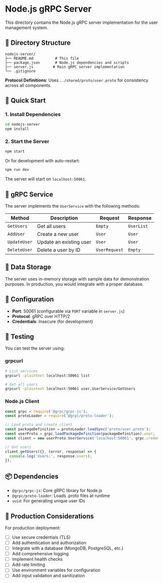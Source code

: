 # Node.js gRPC Server

This directory contains the Node.js gRPC server implementation for the user management system.

## 📁 Directory Structure

```
nodejs-server/
├── README.md          # This file
├── package.json       # Node.js dependencies and scripts
├── server.js         # Main gRPC server implementation
└── .gitignore
```

**Protocol Definitions**: Uses `../shared/proto/user.proto` for consistency across all components.

## 🚀 Quick Start

### 1. Install Dependencies

```bash
cd nodejs-server
npm install
```

### 2. Start the Server

```bash
npm start
```

Or for development with auto-restart:

```bash
npm run dev
```

The server will start on `localhost:50061`.

## 📡 gRPC Service

The server implements the `UserService` with the following methods:

| Method | Description | Request | Response |
|--------|-------------|---------|----------|
| `GetUsers` | Get all users | `Empty` | `UserList` |
| `AddUser` | Create a new user | `User` | `User` |
| `UpdateUser` | Update an existing user | `User` | `User` |
| `DeleteUser` | Delete a user by ID | `UserRequest` | `Empty` |

## 💾 Data Storage

The server uses in-memory storage with sample data for demonstration purposes. In production, you would integrate with a proper database.

## 🔧 Configuration

- **Port**: 50061 (configurable via `PORT` variable in `server.js`)
- **Protocol**: gRPC over HTTP/2
- **Credentials**: Insecure (for development)

## 🧪 Testing

You can test the server using:

### grpcurl
```bash
# List services
grpcurl -plaintext localhost:50061 list

# Get all users
grpcurl -plaintext localhost:50061 user.UserService/GetUsers
```

### Node.js Client
```javascript
const grpc = require('@grpc/grpc-js');
const protoLoader = require('@grpc/proto-loader');

// Load proto and create client
const packageDefinition = protoLoader.loadSync('proto/user.proto');
const userProto = grpc.loadPackageDefinition(packageDefinition).user;
const client = new userProto.UserService('localhost:50061', grpc.credentials.createInsecure());

// Get users
client.getUsers({}, (error, response) => {
  console.log('Users:', response.users);
});
```

## 📦 Dependencies

- `@grpc/grpc-js`: Core gRPC library for Node.js
- `@grpc/proto-loader`: Loads .proto files at runtime
- `uuid`: For generating unique user IDs

## 🚦 Production Considerations

For production deployment:

- [ ] Use secure credentials (TLS)
- [ ] Add authentication and authorization
- [ ] Integrate with a database (MongoDB, PostgreSQL, etc.)
- [ ] Add comprehensive logging
- [ ] Implement health checks
- [ ] Add rate limiting
- [ ] Use environment variables for configuration
- [ ] Add input validation and sanitization
